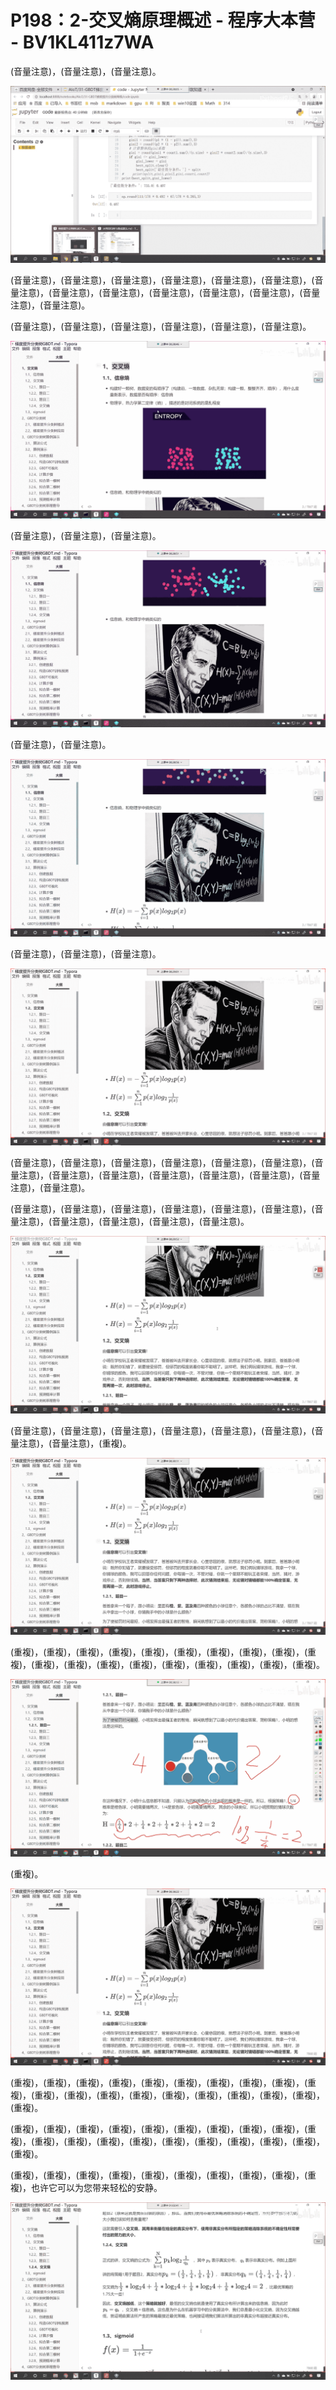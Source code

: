 # P198：2-交叉熵原理概述 - 程序大本营 - BV1KL411z7WA

(音量注意)，(音量注意)，(音量注意)。

![](img/970025996658ae5740b17f1f62e1af6d_1.png)

(音量注意)，(音量注意)，(音量注意)，(音量注意)，(音量注意)，(音量注意)，(音量注意)，(音量注意)，(音量注意)，(音量注意)，(音量注意)，(音量注意)，(音量注意)，(音量注意)。

(音量注意)，(音量注意)，(音量注意)，(音量注意)，(音量注意)，(音量注意)。

![](img/970025996658ae5740b17f1f62e1af6d_3.png)

(音量注意)，(音量注意)，(音量注意)。

![](img/970025996658ae5740b17f1f62e1af6d_5.png)

(音量注意)，(音量注意)。

![](img/970025996658ae5740b17f1f62e1af6d_7.png)

(音量注意)，(音量注意)，(音量注意)。

![](img/970025996658ae5740b17f1f62e1af6d_9.png)

(音量注意)，(音量注意)，(音量注意)，(音量注意)，(音量注意)，(音量注意)，(音量注意)，(音量注意)，(音量注意)，(音量注意)，(音量注意)，(音量注意)，(音量注意)，(音量注意)。

(音量注意)，(音量注意)，(音量注意)，(音量注意)，(音量注意)，(音量注意)，(音量注意)，(音量注意)，(音量注意)，(音量注意)，(音量注意)。



![](img/970025996658ae5740b17f1f62e1af6d_11.png)

(音量注意)，(音量注意)，(音量注意)，(音量注意)，(音量注意)，(音量注意)，(音量注意)，(音量注意)，(重複)。



![](img/970025996658ae5740b17f1f62e1af6d_13.png)

(重複)，(重複)，(重複)，(重複)，(重複)，(重複)，(重複)，(重複)，(重複)，(重複)，(重複)，(重複)，(重複)，(重複)，(重複)，(重複)，(重複)，(重複)，(重複)。



![](img/970025996658ae5740b17f1f62e1af6d_15.png)

(重複)。

![](img/970025996658ae5740b17f1f62e1af6d_17.png)

(重複)，(重複)，(重複)，(重複)，(重複)，(重複)，(重複)，(重複)，(重複)，(重複)，(重複)，(重複)，(重複)，(重複)，(重複)，(重複)，(重複)，(重複)，(重複)，(重複)。

(重複)，(重複)，(重複)，(重複)，(重複)，(重複)，(重複)，(重複)，(重複)，(重複)，(重複)，(重複)，(重複)，(重複)，(重複)，(重複)，(重複)，(重複)，(重複)，(重複)。

(重複)，(重複)，(重複)，(重複)，(重複)，(重複)，(重複)，(重複)，(重複)，(重複)，也许它可以为您带来轻松的安静。



![](img/970025996658ae5740b17f1f62e1af6d_19.png)